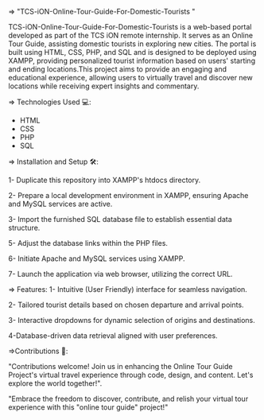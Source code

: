=> "TCS-iON-Online-Tour-Guide-For-Domestic-Tourists "

TCS-iON-Online-Tour-Guide-For-Domestic-Tourists is a web-based portal developed as part of the TCS iON remote internship. It serves as an Online Tour Guide, assisting domestic tourists in exploring new cities. The portal is built using HTML, CSS, PHP, and SQL and is designed to be deployed using XAMPP, providing personalized tourist information based on users' starting and ending locations.This project aims to provide an engaging and educational experience, allowing users to virtually travel and discover new locations while receiving expert insights and commentary.

=> Technologies Used 💻:

- HTML
- CSS
- PHP
- SQL

=> Installation and Setup 🛠️:

1- Duplicate this repository into XAMPP's htdocs directory.

2- Prepare a local development environment in XAMPP, ensuring Apache and MySQL services are active.

3- Import the furnished SQL database file to establish essential data structure.

5- Adjust the database links within the PHP files.

6- Initiate Apache and MySQL services using XAMPP.

7- Launch the application via web browser, utilizing the correct URL.


=> Features:
1- Intuitive (User Friendly) interface for seamless navigation.

2- Tailored tourist details based on chosen departure and arrival points.

3- Interactive dropdowns for dynamic selection of origins and destinations.

4-Database-driven data retrieval aligned with user preferences.


=>Contributions 👥:
 
"Contributions welcome! Join us in enhancing the Online Tour Guide Project's virtual travel experience through code, design, and content. Let's explore the world together!".


"Embrace the freedom to discover, contribute, and relish your virtual tour experience with this "online tour guide" project!"
